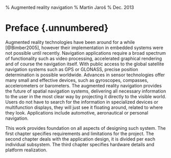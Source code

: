 % Augmented reality navigation
% Martin Jaroš
% Dec. 2013

# Preface {.unnumbered}

Augmented reality technologies have been around for a while [@Bimber2005],
however their implementation in embedded systems were not possible until recently.
Navigation applications require a broad spectrum of functionality such as video processing,
accelerated graphical rendering and of course the navigation itself.
With public access to the global satellite navigation systems such as GPS or GLONASS,
precise position determination is possible worldwide.
Advances in sensor technologies offer many small and effective devices,
such as gyroscopes, compasses, accelerometers or barometers.
The augmented reality navigation provides the future of spatial navigation systems,
delivering all necessary information to the user in the most clear way
by projecting it directly to the visible world.
Users do not have to search for the information in specialized devices or multifunction displays,
they will just see it floating around, related to where they look.
Applications include automotive, aeronautical or personal navigation.

This work provides foundation on all aspects of designing such system.
The first chapter specifies requirements and limitations for the project.
The second chapter deals with the application design,
it is divided per each individual subsystem.
The third chapter specifies hardware details and platform realization.

